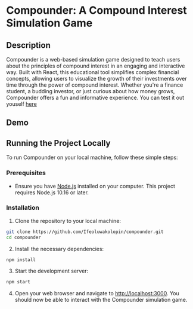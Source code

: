 # Compounder: A Compound Interest Simulation Game

## Description

Compounder is a web-based simulation game designed to teach users about the principles of compound interest in an engaging and interactive way. Built with React, this educational tool simplifies complex financial concepts, allowing users to visualize the growth of their investments over time through the power of compound interest. Whether you're a finance student, a budding investor, or just curious about how money grows, Compounder offers a fun and informative experience. You can test it out youself [here](https://compound-interest-simulator-2baccc2c1531.herokuapp.com/)

## Demo

## Running the Project Locally

To run Compounder on your local machine, follow these simple steps:

### Prerequisites

- Ensure you have [Node.js](https://nodejs.org/en/) installed on your computer. This project requires Node.js 10.16 or later.

### Installation

1. Clone the repository to your local machine:

```bash
git clone https://github.com/Ifeoluwakolopin/compounder.git
cd compounder
```

2. Install the necessary dependencies:

```bash
npm install
```

3. Start the development server:

```bash
npm start
```

4. Open your web browser and navigate to [http://localhost:3000](http://localhost:3000). You should now be able to interact with the Compounder simulation game.

